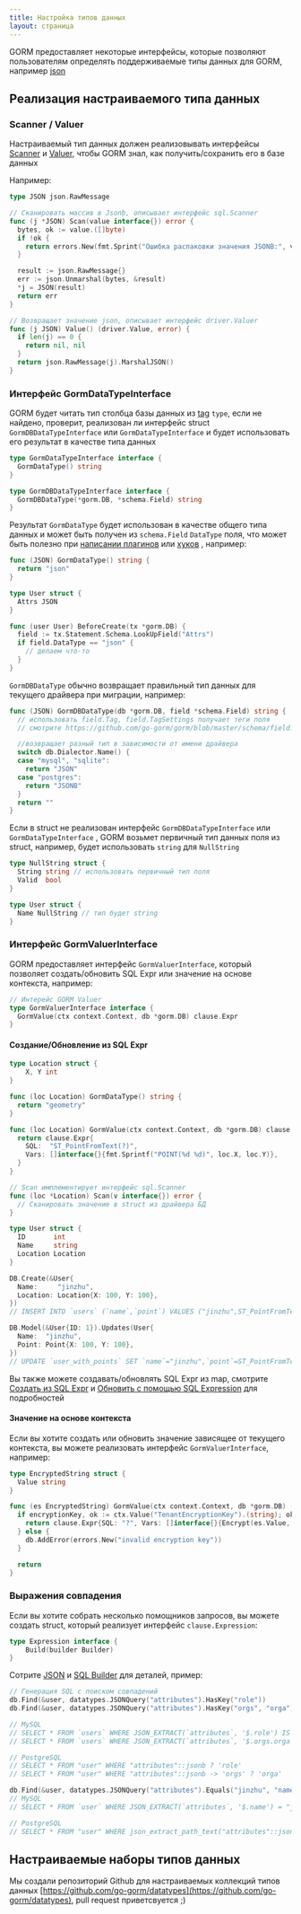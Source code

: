 ```yaml
---
title: Настройка типов данных
layout: страница
---
```


GORM предоставляет некоторые интерфейсы, которые позволяют пользователям определять поддерживаемые типы данных для GORM, например [json](https://github.com/go-gorm/datatypes/blob/master/json.go)

## Реализация настраиваемого типа данных

### Scanner / Valuer

Настраиваемый тип данных должен реализовывать интерфейсы [Scanner](https://pkg.go.dev/database/sql/sql#Scanner) и [Valuer](https://pkg.go.dev/database/sql/driver#Valuer), чтобы GORM знал, как получить/сохранить его в базе данных

Например:

```go
type JSON json.RawMessage

// Сканировать массив в Jsonb, описывает интерфейс sql.Scanner
func (j *JSON) Scan(value interface{}) error {
  bytes, ok := value.([]byte)
  if !ok {
    return errors.New(fmt.Sprint("Ошибка распаковки значения JSONB:", value))
  }

  result := json.RawMessage{}
  err := json.Unmarshal(bytes, &result)
  *j = JSON(result)
  return err
}

// Возвращает значение json, описывает интерфейс driver.Valuer
func (j JSON) Value() (driver.Value, error) {
  if len(j) == 0 {
    return nil, nil
  }
  return json.RawMessage(j).MarshalJSON()
}
```

### Интерфейс GormDataTypeInterface

GORM будет читать тип столбца базы данных из [tag](models.html#tags) `type`, если не найдено, проверит, реализован ли интерфейс struct `GormDBDataTypeInterface` или `GormDataTypeInterface` и будет использовать его результат в качестве типа данных

```go
type GormDataTypeInterface interface {
  GormDataType() string
}

type GormDBDataTypeInterface interface {
  GormDBDataType(*gorm.DB, *schema.Field) string
}
```

Результат `GormDataType` будет использован в качестве общего типа данных и может быть получен из `schema.Field` `DataType` поля, что может быть полезно при [написании плагинов](write_plugins.html) или [хуков](hooks.html) , например:

```go
func (JSON) GormDataType() string {
  return "json"
}

type User struct {
  Attrs JSON
}

func (user User) BeforeCreate(tx *gorm.DB) {
  field := tx.Statement.Schema.LookUpField("Attrs")
  if field.DataType == "json" {
    // делаем что-то
  }
}
```

`GormDBDataType` обычно возвращает правильный тип данных для текущего драйвера при миграции, например:

```go
func (JSON) GormDBDataType(db *gorm.DB, field *schema.Field) string {
  // использовать field.Tag, field.TagSettings получает теги поля
  // смотрите https://github.com/go-gorm/gorm/blob/master/schema/field.go для все возможностей

  //возвращает разный тип в зависимости от имени драйвера
  switch db.Dialector.Name() {
  case "mysql", "sqlite":
    return "JSON"
  case "postgres":
    return "JSONB"
  }
  return ""
}
```

Если в struct не реализован интерфейс `GormDBDataTypeInterface` или `GormDataTypeInterface` , GORM возьмет первичный тип данных поля из struct, например, будет использовать `string` для `NullString`

```go
type NullString struct {
  String string // использовать первичный тип поля
  Valid  bool
}

type User struct {
  Name NullString // тип будет string
}
```

### <span id="gorm_valuer_interface">Интерфейс GormValuerInterface</span>

GORM предоставляет интерфейс `GormValuerInterface`, который позволяет создать/обновить SQL Expr или значение на основе контекста, например:

```go
// Интерейс GORM Valuer
type GormValuerInterface interface {
  GormValue(ctx context.Context, db *gorm.DB) clause.Expr
}
```

#### Создание/Обновление из SQL Expr

```go
type Location struct {
    X, Y int
}

func (loc Location) GormDataType() string {
  return "geometry"
}

func (loc Location) GormValue(ctx context.Context, db *gorm.DB) clause.Expr {
  return clause.Expr{
    SQL:  "ST_PointFromText(?)",
    Vars: []interface{}{fmt.Sprintf("POINT(%d %d)", loc.X, loc.Y)},
  }
}

// Scan имплементирует интерфейс sql.Scanner
func (loc *Location) Scan(v interface{}) error {
  // Сканировать значение в struct из драйвера БД
}

type User struct {
  ID       int
  Name     string
  Location Location
}

DB.Create(&User{
  Name:     "jinzhu",
  Location: Location{X: 100, Y: 100},
})
// INSERT INTO `users` (`name`,`point`) VALUES ("jinzhu",ST_PointFromText("POINT(100 100)"))

DB.Model(&User{ID: 1}).Updates(User{
  Name:  "jinzhu",
  Point: Point{X: 100, Y: 100},
})
// UPDATE `user_with_points` SET `name`="jinzhu",`point`=ST_PointFromText("POINT(100 100)") WHERE `id` = 1
```

Вы также можете создавать/обновлять SQL Expr из map, смотрите [Создать из SQL Expr](create.html#create_from_sql_expr) и [Обновить с помощью SQL Expression](update.html#update_from_sql_expr) для подробностей

#### Значение на основе контекста

Если вы хотите создать или обновить значение зависящее от текущего контекста, вы можете реализовать интерфейс `GormValuerInterface`, например:

```go
type EncryptedString struct {
  Value string
}

func (es EncryptedString) GormValue(ctx context.Context, db *gorm.DB) (expr clause.Expr) {
  if encryptionKey, ok := ctx.Value("TenantEncryptionKey").(string); ok {
    return clause.Expr{SQL: "?", Vars: []interface{}{Encrypt(es.Value, encryptionKey)}}
  } else {
    db.AddError(errors.New("invalid encryption key"))
  }

  return
}
```

### Выражения совпадения

Если вы хотите собрать несколько помощников запросов, вы можете создать struct, который реализует интерфейс `clause.Expression`:

```go
type Expression interface {
    Build(builder Builder)
}
```

Сотрите [JSON](https://github.com/go-gorm/datatypes/blob/master/json.go) и [SQL Builder](sql_builder.html#clauses) для деталей, пример:

```go
// Генерация SQL с поиском совпадений
db.Find(&user, datatypes.JSONQuery("attributes").HasKey("role"))
db.Find(&user, datatypes.JSONQuery("attributes").HasKey("orgs", "orga"))

// MySQL
// SELECT * FROM `users` WHERE JSON_EXTRACT(`attributes`, '$.role') IS NOT NULL
// SELECT * FROM `users` WHERE JSON_EXTRACT(`attributes`, '$.orgs.orga') IS NOT NULL

// PostgreSQL
// SELECT * FROM "user" WHERE "attributes"::jsonb ? 'role'
// SELECT * FROM "user" WHERE "attributes"::jsonb -> 'orgs' ? 'orga'

db.Find(&user, datatypes.JSONQuery("attributes").Equals("jinzhu", "name"))
// MySQL
// SELECT * FROM `user` WHERE JSON_EXTRACT(`attributes`, '$.name') = "jinzhu"

// PostgreSQL
// SELECT * FROM "user" WHERE json_extract_path_text("attributes"::json,'name') = 'jinzhu'
```

## Настраиваемые наборы типов данных

Мы создали репозиторий Github для настраиваемых коллекций типов данных [https://github.com/go-gorm/datatypes](https://github.com/go-gorm/datatypes), pull request приветсвуется ;)
